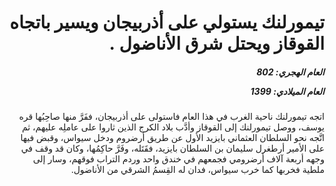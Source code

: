<h1 dir="rtl">تيمورلنك يستولي على أذربيجان ويسير باتجاه القوقاز ويحتل شرق الأناضول .</h1>

<h5 dir="rtl">العام الهجري:  802

العام الميلادي: 1399

</h5>

<p dir="rtl">اتجه تيمورلنك ناحية الغرب في هذا العام فاستولى على أذربيجان، ففَرَّ منها صاحِبُها قره يوسف، ووصل تيمورلنك إلى القوقاز وأدَّب بلاد الكرج الذين ثاروا على عاملِه عليهم، ثم اتَّجه نحو السلطان العثماني بايزيد الأول عن طريق أرضروم ودخل سيواس، وقبض فيها على الأمير أرطغرل سليمان بن السلطان بايزيد، فقَتَله، وفَرَّ حاكِمُها، وكان قد وقف في وجهه أربعة آلاف أرضرومي فجمعهم في خندق واحد وردم التراب فوقهم، وسار إلى ملطية فخربها كما خرب سيواس، فدان له القِسمُ الشرقي من الأناضول.</p></br>
